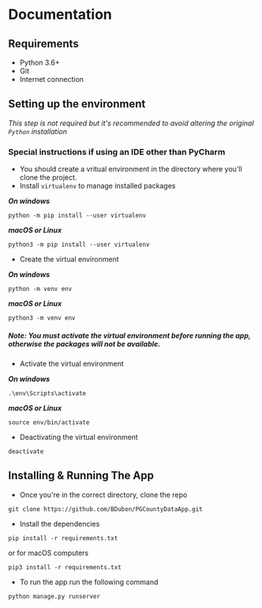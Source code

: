 # Documentation

## Requirements
- Python 3.6+
- Git
- Internet connection

## Setting up the environment
*This step is not required but it's recommended to avoid altering the original `Python` installation*

### Special instructions if using an IDE other than PyCharm
- You should create a vritual environment in the directory where you'll clone the project. 
- Install `virtualenv` to manage installed packages

***On windows***
```
python -m pip install --user virtualenv
```
***macOS or Linux***
```
python3 -m pip install --user virtualenv
```
- Create the virtual environment

***On windows***
```
python -m venv env
```
***macOS or Linux***
```
python3 -m venv env
```

##### Note: You must activate the virtual environment before running the app, otherwise the packages will not be available.
- Activate the virtual environment

***On windows***
```
.\env\Scripts\activate
```
***macOS or Linux***
```
source env/bin/activate
```
- Deactivating the virtual environment
```
deactivate
```

## Installing & Running The App
- Once you're in the correct directory, clone the repo
```
git clone https://github.com/BDubon/PGCountyDataApp.git
```

- Install the dependencies
```
pip install -r requirements.txt
```
or for macOS computers
```
pip3 install -r requirements.txt
```

- To run the app run the following command
```
python manage.py runserver
```
